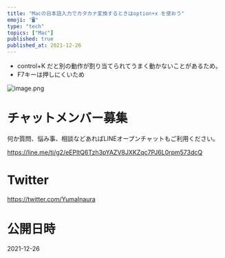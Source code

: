 ```yaml
---
title: "Macの日本語入力でカタカナ変換するときはoption+x を使おう"
emoji: "🖥"
type: "tech"
topics: ["Mac"]
published: true
published_at: 2021-12-26
---
```


- control+K だと別の動作が割り当てられてうまく動かないことがあるため。
- F7キーは押しにくいため

![image.png](https://qiita-image-store.s3.ap-northeast-1.amazonaws.com/0/89618/5ec5456d-b7b6-c4c1-c46f-0d1165df0df0.png)











<!-- Update From Qiita API -->

# チャットメンバー募集


何か質問、悩み事、相談などあればLINEオープンチャットもご利用ください。

https://line.me/ti/g2/eEPltQ6Tzh3pYAZV8JXKZqc7PJ6L0rpm573dcQ





# Twitter


https://twitter.com/YumaInaura


<!-- Update From Qiita API -->



# 公開日時

2021-12-26

